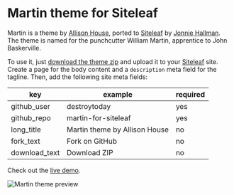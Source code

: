# Martin theme for Siteleaf

Martin is a theme by [Allison House](http://twitter.com/house), ported to [Siteleaf](http://siteleaf.com) by [Jonnie Hallman](http://twitter.com/destroytoday). The theme is named for the punchcutter William Martin, apprentice to John Baskerville.

To use it, just [download the theme zip](https://github.com/destroytoday/martin-for-siteleaf/archive/master.zip) and upload it to your [Siteleaf](http://siteleaf.com) site. Create a page for the body content and a `description` meta field for the tagline. Then, add the following site meta fields:

| key | example | required |
| --- | ------- | -------- |
| github_user | destroytoday | yes |
| github_repo | martin-for-siteleaf | yes |
| long_title | Martin theme by Allison House | no |
| fork_text | Fork on GitHub | no |
| download_text | Download ZIP | no |

Check out the [live demo](http://martin.siteleaf.net).

![Martin theme preview](https://f.cloud.github.com/assets/306877/1145554/bddcfe0a-1e1d-11e3-998c-171657eb1054.png)
